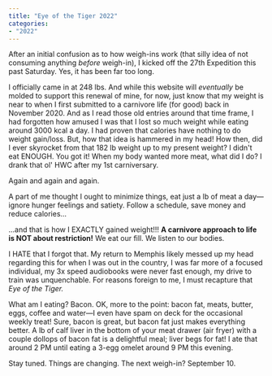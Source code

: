 ```yaml
---
title: "Eye of the Tiger 2022"
categories:
- "2022"
---
```


After an initial confusion as to how weigh-ins work (that silly idea of not consuming anything *before* weigh-in), I kicked off the 27th Expedition this past Saturday.   Yes, it has been far too long.

I officially came in at 248 lbs.  And while this website will *eventually* be molded to support this renewal of mine, for now, just know that my weight is near to when I first submitted to a carnivore life (for good) back in November 2020.  And as I read those old entries around that time frame, I had forgotten how amused I was that I lost so much weight while eating around 3000 kcal a day.  I had proven that calories have nothing to do weight gain/loss.  But, how that idea is hammered in my head!  How then, did I ever skyrocket from that 182 lb weight up to my present weight?  I didn't eat ENOUGH.  You got it!  When my body wanted more meat, what did I do?  I drank that ol' HWC after my 1st carniversary.

Again and again and again. 

A part of me thought I ought to minimize things, eat just a lb of meat a day—ignore hunger feelings and satiety.  Follow a schedule, save money and reduce calories...

...and that is how I EXACTLY gained weight!!!  **A carnivore approach to life  is NOT about restriction!**  We eat our fill.  We listen to our bodies.  

I HATE that I forgot that.  My return to Memphis likely messed up my head regarding this for when I was out in the country, I was far more of a focused individual, my 3x speed audiobooks were never fast enough, my drive to train was unquenchable.  For reasons foreign to me, I must recapture that *Eye of the Tiger.*

What am I eating?  Bacon.  OK, more to the point: bacon fat, meats, butter, eggs, coffee and water—I even have spam on deck for the occasional weekly treat! Sure, bacon is great, but bacon fat just makes everything better.  A lb of calf liver in the bottom of your meat drawer (air fryer) with a couple dollops of bacon fat is a delightful meal; liver begs for fat!  I ate that around 2 PM until eating a 3-egg omelet around 9 PM this evening.  

Stay tuned. Things are changing.  The next weigh-in?  September 10. 






